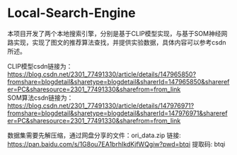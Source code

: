 # Local-Search-Engine
本项目开发了两个本地搜索引擎，分别是基于CLIP模型实现，与基于SOM神经网路实现，实现了图文的推荐算法查找，并提供实验数据，具体内容可以参考csdn所述。
  
CLIP模型csdn链接为：https://blog.csdn.net/2301_77491330/article/details/147965850?fromshare=blogdetail&sharetype=blogdetail&sharerId=147965850&sharerefer=PC&sharesource=2301_77491330&sharefrom=from_link  
SOM算法csdn链接为：https://blog.csdn.net/2301_77491330/article/details/147976971?fromshare=blogdetail&sharetype=blogdetail&sharerId=147976971&sharerefer=PC&sharesource=2301_77491330&sharefrom=from_link

数据集需要先解压缩，通过网盘分享的文件：ori_data.zip
链接: https://pan.baidu.com/s/1G8ou7EA1brhIkdKjfWQgiw?pwd=btqi 提取码: btqi 

